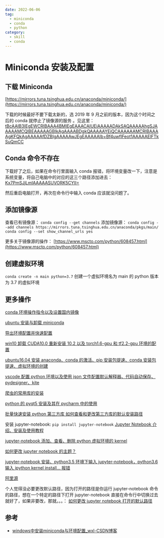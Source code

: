 ```yaml
---
date: 2022-06-06
tag:
  - miniconda
  - conda
  - python
category:
  - skill
  - conda
---
```



# Miniconda 安装及配置


## 下载 Miniconda

[https://mirrors.tuna.tsinghua.edu.cn/anaconda/miniconda/](https://mirrors.tuna.tsinghua.edu.cn/anaconda/miniconda/)

下载的时候最好不要下载太新的，选 2019 年 9 月之前的版本，因为这个时间之后的 conda 就停止了镜像源的服务 。见这里： [tBcAAIB3IEgEWCRIBAAA4BMIEgEAAACAIUEiAAAAADAkSAQAAAAAhgSJAAAAAMCQIBEAAAAAGBIkAgAAAABDgkQAAAAAYEiQCAAAAAAMCRIBAAAAgKFQkAgAAAAAfDZBIgAAAAAwJEgEAAAAAIb+Bf4uwfIFeot1AAAAAElFTkSuQmCC](.//)

## Conda 命令不存在

下载好了之后，如果在命令行里面输入 conda 报错，将环境变量改一下，注意是系统变量，将自己电脑中的对应的这三个路径添加进去： [Kx7PmSJjLmIAAAAASUVORK5CYII=](.//)

然后重启电脑打开，再次在命令行中输入 conda 应该就没问题了。

## 添加镜像源

查看已有镜像源： `conda config --get channels` 添加镜像源： `conda config --add channels https://mirrors.tuna.tsinghua.edu.cn/anaconda/pkgs/main/` `conda config --set show_channel_urls yes`

更多关于镜像源的操作： [https://www.mscto.com/python/608457.html](https://www.mscto.com/python/608457.html)

## 创建虚拟环境

`conda create -n main python=3.7` 创建一个虚拟环境名为 main 的 python 版本为 3.7 的虚拟环境

## 更多操作

[conda 环境操作指令以及设置国内镜像](https://blog.csdn.net/weixin_43141320/article/details/105744732)

[ubuntu 安装与卸载 miniconda](https://blog.csdn.net/weixin_43141320/article/details/108343528)

[导出环境配置并快速配置](https://blog.csdn.net/weixin_43141320/article/details/106644682)

[win10 卸载 CUDA10.0 重新安装 10.2 以及 torch1.6-gpu 和 tf2.2-gpu 环境的配置](https://blog.csdn.net/weixin_43141320/article/details/107977407)

[ubuntu16.04 安装 anaconda、conda 的激活、pip 安装包提速、conda 安装包提速、虚拟环境的创建](https://blog.csdn.net/weixin_43141320/article/details/106295141)

[vscode 配置 python 环境以及使用 json 文件配置默认解释器、代码自动保存、pydesigner、kite](https://blog.csdn.net/weixin_43141320/article/details/105943590)

[爬虫的常用库的安装](https://blog.csdn.net/weixin_43141320/article/details/106993580)

[python 的 pyqt5 安装及其在 pycharm 中的使用](https://blog.csdn.net/weixin_43141320/article/details/105742153)

[批量快速安装 python 第三方库 如何查看和更改第三方库的默认安装路径](https://blog.csdn.net/weixin_43141320/article/details/104819827)

安装 jupyter-notebook: `pip install jupyter-notebook` [Jupyter Notebook 介绍、安装及使用教程](https://www.jianshu.com/p/91365f343585)

[jupyter-notebook 添加、查看、删除 python 虚拟环境的 kernel](https://blog.csdn.net/weixin_43141320/article/details/106296893)

[如何更改 jupyter notebook 的主题？](https://blog.csdn.net/weixin_43141320/article/details/106469231)

[jupyter-notebook 安装、python3.5 环境下输入 jupyter-notebook，python3.6 输入 ipython kernel install… 报错](https://blog.csdn.net/weixin_43141320/article/details/106571721)

[阿里源](https://developer.aliyun.com/mirror/pypi?spm=a2c6h.13651102.0.0.3e221b115ucO5u)

个人觉得没必要更改默认路径，因为打开的路径是你运行 jupyter-notebook 命令的路径，想在一个特定的路径下打开 jupyter-notebook 直接在命令行中切换过去就好了，如果非要改，那就。。。： [如何更改 jupyter notebook 打开的默认路径](https://blog.csdn.net/weixin_43141320/article/details/104863182)


## 参考

- [windows中安装miniconda与环境配置_wxl-CSDN博客](https://blog.csdn.net/weixin_43141320/article/details/107955115)
